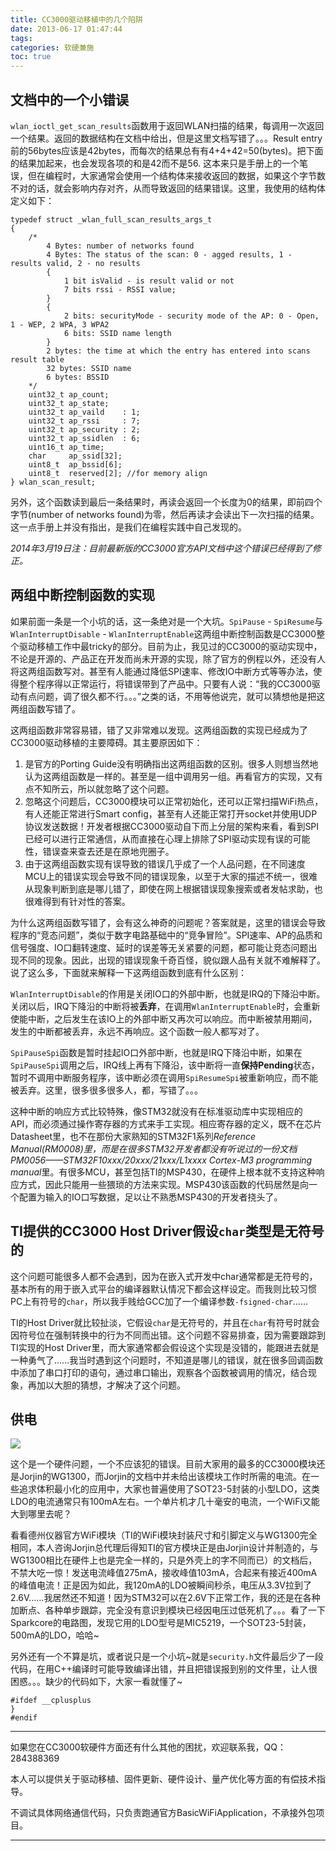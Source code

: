 ```yaml
---
title: CC3000驱动移植中的几个陷阱
date: 2013-06-17 01:47:44
tags:
categories: 软硬兼施
toc: true
---
```


## 文档中的一个小错误

`wlan_ioctl_get_scan_results`函数用于返回WLAN扫描的结果，每调用一次返回一个结果。返回的数据结构在文档中给出，但是这里文档写错了。。。Result entry前的56bytes应该是42bytes，而每次的结果总有有4+4+42=50(bytes)。把下面的结果加起来，也会发现各项的和是42而不是56. 这本来只是手册上的一个笔误，但在编程时，大家通常会使用一个结构体来接收返回的数据，如果这个字节数不对的话，就会影响内存对齐，从而导致返回的结果错误。这里，我使用的结构体定义如下：

<!--more-->
	
```
typedef struct _wlan_full_scan_results_args_t
{
    /*
        4 Bytes: number of networks found
        4 Bytes: The status of the scan: 0 - agged results, 1 - results valid, 2 - no results
        {
            1 bit isValid - is result valid or not
            7 bits rssi - RSSI value;
        }
        {
            2 bits: securityMode - security mode of the AP: 0 - Open, 1 - WEP, 2 WPA, 3 WPA2
            6 bits: SSID name length
        }
        2 bytes: the time at which the entry has entered into scans result table
        32 bytes: SSID name
        6 bytes: BSSID
    */
    uint32_t ap_count;
    uint32_t ap_state;
    uint32_t ap_vaild    : 1;
    uint32_t ap_rssi     : 7;
    uint32_t ap_security : 2;
    uint32_t ap_ssidlen  : 6;
    uint16_t ap_time;
    char     ap_ssid[32];
    uint8_t  ap_bssid[6];
    uint8_t  reserved[2]; //for memory align
} wlan_scan_result;
```

另外，这个函数读到最后一条结果时，再读会返回一个长度为0的结果，即前四个字节(number of networks found)为零，然后再读才会读出下一次扫描的结果。这一点手册上并没有指出，是我们在编程实践中自己发现的。

*2014年3月19日注：目前最新版的CC3000官方API文档中这个错误已经得到了修正。*
 
## 两组中断控制函数的实现

如果前面一条是一个小坑的话，这一条绝对是一个大坑。`SpiPause` - `SpiResume`与`WlanInterruptDisable` - `WlanInterruptEnable`这两组中断控制函数是CC3000整个驱动移植工作中最tricky的部分。目前为止，我见过的CC3000的驱动实现中，不论是开源的、产品正在开发而尚未开源的实现，除了官方的例程以外，还没有人将这两组函数写对。甚至有人能通过降低SPI速率、修改IO中断方式等等办法，使得整个程序得以正常运行，将错误带到了产品中。只要有人说：“我的CC3000驱动有点问题，调了很久都不行。。。”之类的话，不用等他说完，就可以猜想他是把这两组函数写错了。

这两组函数非常容易错，错了又非常难以发现。这两组函数的实现已经成为了CC3000驱动移植的主要障碍。其主要原因如下：

1. 是官方的Porting Guide没有明确指出这两组函数的区别。很多人则想当然地认为这两组函数是一样的。甚至是一组中调用另一组。再看官方的实现，又有点不知所云，所以就忽略了这个问题。
2. 忽略这个问题后，CC3000模块可以正常初始化，还可以正常扫描WiFi热点，有人还能正常进行Smart config，甚至有人还能正常打开socket并使用UDP协议发送数据！开发者根据CC3000驱动自下而上分层的架构来看，看到SPI已经可以进行正常通信，从而直接在心理上排除了SPI驱动实现有误的可能性，错误查来查去还是在原地兜圈子。
3. 由于这两组函数实现有误导致的错误几乎成了一个人品问题，在不同速度MCU上的错误实现会导致不同的错误现象，以至于大家的描述不统一，很难从现象判断到底是哪儿错了，即使在网上根据错误现象搜索或者发帖求助，也很难得到有针对性的答案。

为什么这两组函数写错了，会有这么神奇的问题呢？答案就是，这里的错误会导致程序的“竞态问题”，类似于数字电路基础中的“竞争冒险”。SPI速率、AP的品质和信号强度、IO口翻转速度、延时的误差等无关紧要的问题，都可能让竞态问题出现不同的现象。因此，出现的错误现象千奇百怪，貌似跟人品有关就不难解释了。说了这么多，下面就来解释一下这两组函数到底有什么区别：

`WlanInterruptDisable`的作用是关闭IO口的外部中断，也就是IRQ的下降沿中断。关闭以后，IRQ下降沿的中断将被**丢弃**，在调用`WlanInterruptEnable`时，会重新使能中断，之后发生在该IO上的外部中断又再次可以响应。而中断被禁用期间，发生的中断都被丢弃，永远不再响应。这个函数一般人都写对了。

`SpiPauseSpi`函数是暂时挂起IO口外部中断，也就是IRQ下降沿中断，如果在`SpiPauseSpi`调用之后，IRQ线上再有下降沿，该中断将一直**保持Pending**状态，暂时不调用中断服务程序，该中断必须在调用`SpiResumeSpi`被重新响应，而不能被丢弃。这里，很多很多很多人，都，写错了。。。

这种中断的响应方式比较特殊，像STM32就没有在标准驱动库中实现相应的API，而必须通过操作寄存器的方式来手工实现。相应寄存器的定义，既不在芯片Datasheet里，也不在那份大家熟知的STM32F1系列*Reference Manual(RM0008)*里，而是在很多STM32开发者都没有听说过的一份文档*PM0056——STM32F10xxx/20xxx/21xxx/L1xxxx Cortex-M3 programming manual*里。有很多MCU，甚至包括TI的MSP430，在硬件上根本就不支持这种响应方式，因此只能用一些猥琐的方法来实现。MSP430该函数的代码居然是向一个配置为输入的IO口写数据，足以让不熟悉MSP430的开发者挠头了。

## TI提供的CC3000 Host Driver假设`char`类型是无符号的

这个问题可能很多人都不会遇到，因为在嵌入式开发中char通常都是无符号的，基本所有的用于嵌入式平台的编译器默认情况下都会这样设定。而我则比较习惯PC上有符号的`char`，所以我手贱给GCC加了一个编译参数`-fsigned-char`……

TI的Host Driver就比较扯淡，它假设`char`是无符号的，并且在`char`有符号时就会因符号位在强制转换中的行为不同而出错。这个问题不容易排查，因为需要跟踪到TI实现的Host Driver里，而大家通常都会假设这个实现是没错的，能跟进去就是一种勇气了……我当时遇到这个问题时，不知道是哪儿的错误，就在很多回调函数中添加了串口打印的语句，通过串口输出，观察各个函数被调用的情况，结合现象，再加以大胆的猜想，才解决了这个问题。

## 供电

![][pic]

这个是一个硬件问题，一个不应该犯的错误。目前大家用的最多的CC3000模块还是Jorjin的WG1300，而Jorjin的文档中并未给出该模块工作时所需的电流。在一些追求体积最小化的应用中，大家也普遍使用了SOT23-5封装的小型LDO，这类LDO的电流通常只有100mA左右。一个单片机才几十毫安的电流，一个WiFi又能大到哪里去呢？

看看德州仪器官方WiFi模块（TI的WiFi模块封装尺寸和引脚定义与WG1300完全相同，本人咨询Jorjin总代理后得知TI的官方模块正是由Jorjin设计并制造的，与WG1300相比在硬件上也是完全一样的，只是外壳上的字不同而已）的文档后，不禁大吃一惊！发送电流峰值275mA，接收峰值103mA，合起来有接近400mA的峰值电流！正是因为如此，我120mA的LDO被瞬间秒杀，电压从3.3V拉到了2.6V……我居然还不知道！因为STM32可以在2.6V下正常工作，我的还是在各种加断点、各种单步跟踪，完全没有意识到模块已经因电压过低死机了。。。看了一下Sparkcore的电路图，发现它用的LDO型号是MIC5219，一个SOT23-5封装，500mA的LDO，哈哈~

另外还有一个不算是坑，或者说只是一个小坑~就是`security.h`文件最后少了一段代码，在用C++编译时可能导致编译出错，并且把错误报到别的文件里，让人很困惑。。。缺少的代码如下，大家一看就懂了~

```
#ifdef __cplusplus
}
#endif
```

---------------

如果您在CC3000软硬件方面还有什么其他的困扰，欢迎联系我，QQ：284388369

本人可以提供关于驱动移植、固件更新、硬件设计、量产优化等方面的有偿技术指导。

不调试具体网络通信代码，只负责跑通官方BasicWiFiApplication，不承接外包项目。

---------------

[pic]: /images/cc3000-porting-1.png
